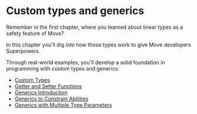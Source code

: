 # Custom types and generics

Remember in the first chapter, where you learned about linear types as a safety feature of Move?

In this chapter you'll dig into how those types work to give Move developers Superpowers.

Through real-world examples, you'll develop a solid foundation in programming with custom types and generics:

- [Custom Types](ch05-01-custom-types.md)
- [Getter and Setter Functions](ch05-02-getter-functions.md)
- [Generics Introduction](ch05-03-generics-intro.md)
- [Generics to Constrain Abilities](ch05-04-generics-abilities.md)
- [Generics with Multiple Type Parameters](ch05-04-generics-with-multiple-types.md)
